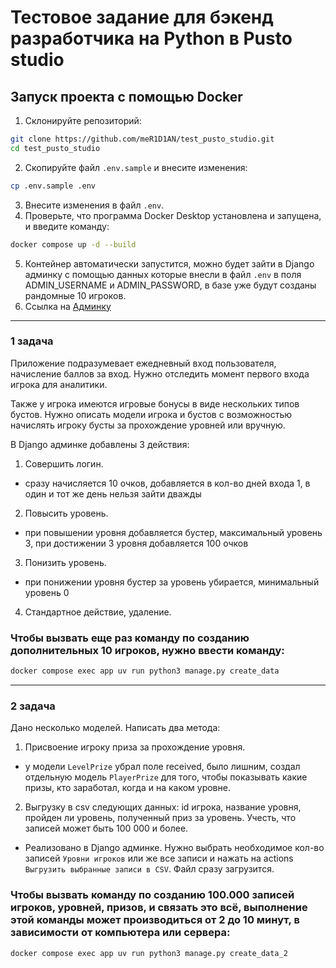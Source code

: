 # Тестовое задание для бэкенд разработчика на Python в Pusto studio

## Запуск проекта с помощью Docker

1. Склонируйте репозиторий:
```bash
git clone https://github.com/meR1D1AN/test_pusto_studio.git
cd test_pusto_studio
```
2. Скопируйте файл `.env.sample` и внесите изменения:
```bash
cp .env.sample .env
```
3. Внесите изменения в файл `.env`.
4. Проверьте, что программа Docker Desktop установлена и запущена, и введите команду:
```bash
docker compose up -d --build
```
5. Контейнер автоматически запустится, можно будет зайти в Django админку с помощью данных которые внесли в файл `.env` в поля ADMIN_USERNAME и ADMIN_PASSWORD, в базе уже будут созданы рандомные 10 игроков.
6. Ссылка на [Админку](http://localhost/admin)

---
### 1 задача
Приложение подразумевает ежедневный вход пользователя, начисление баллов за вход. Нужно отследить момент первого входа игрока для аналитики. 

Также у игрока имеются игровые бонусы в виде нескольких типов бустов. Нужно описать модели игрока и бустов с возможностью начислять игроку бусты за прохождение уровней или вручную.

В Django админке добавлены 3 действия:
1. Совершить логин.
 - сразу начисляется 10 очков, добавляется в кол-во дней входа 1, в один и тот же день нельзя зайти дважды
2. Повысить уровень.
 - при повышении уровня добавляется бустер, максимальный уровень 3, при достижении 3 уровня добавляется 100 очков
3. Понизить уровень.
 - при понижении уровня бустер за уровень убирается, минимальный уровень 0

 
4. Cтандартное действие, удаление. 

### Чтобы вызвать еще раз команду по созданию дополнительных 10 игроков, нужно ввести команду:
```bash
docker compose exec app uv run python3 manage.py create_data
```
---
### 2 задача
Дано несколько моделей.
Написать два метода:

1. Присвоение игроку приза за прохождение уровня.
*  у модели `LevelPrize` убрал поле received, было лишним, создал отдельную модель `PlayerPrize` для того, чтобы показывать какие призы, кто заработал, когда и на каком уровне.
2. Выгрузку в csv следующих данных: id игрока, название уровня, пройден ли уровень, полученный приз за уровень. Учесть, что записей может быть 100 000 и более.
 - Реализовано в Django админке. Нужно выбрать необходимое кол-во записей `Уровни игроков` или же все записи и нажать на actions `Выгрузить выбранные записи в CSV`. Файл сразу загрузится.
### Чтобы вызвать команду по созданию 100.000 записей игроков, уровней, призов, и связать это всё, выполнение этой команды может производиться от 2 до 10 минут, в зависимости от компьютера или сервера:
```bash
docker compose exec app uv run python3 manage.py create_data_2
```